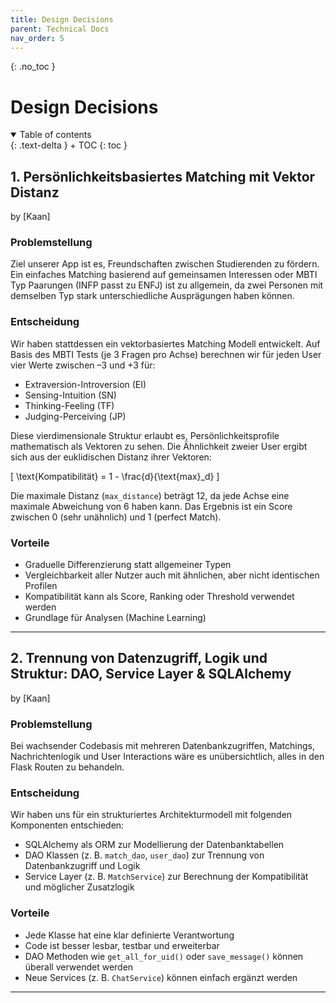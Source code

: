 ```yaml
---
title: Design Decisions
parent: Technical Docs
nav_order: 5
---
```


{: .no_toc }
# Design Decisions

<details open markdown="block">
{: .text-delta }
<summary>Table of contents</summary>
+ TOC
{: toc }
</details>

## 1. Persönlichkeitsbasiertes Matching mit Vektor Distanz
by [Kaan]
### Problemstellung

Ziel unserer App ist es, Freundschaften zwischen Studierenden zu fördern. Ein einfaches Matching basierend auf gemeinsamen Interessen oder MBTI Typ Paarungen (INFP passt zu ENFJ) ist zu allgemein, da zwei Personen mit demselben Typ stark unterschiedliche Ausprägungen haben können.

### Entscheidung

Wir haben stattdessen ein vektorbasiertes Matching Modell entwickelt. Auf Basis des MBTI Tests (je 3 Fragen pro Achse) berechnen wir für jeden User vier Werte zwischen –3 und +3 für:

- Extraversion-Introversion (EI)  
- Sensing-Intuition (SN)  
- Thinking-Feeling (TF)  
- Judging-Perceiving (JP)  

Diese vierdimensionale Struktur erlaubt es, Persönlichkeitsprofile mathematisch als Vektoren zu sehen. Die Ähnlichkeit zweier User ergibt sich aus der euklidischen Distanz ihrer Vektoren:

\[
\text{Kompatibilität} = 1 - \frac{d}{\text{max}_d}
\]

Die maximale Distanz (`max_distance`) beträgt 12, da jede Achse eine maximale Abweichung von 6 haben kann. Das Ergebnis ist ein Score zwischen 0 (sehr unähnlich) und 1 (perfect Match).

### Vorteile

- Graduelle Differenzierung statt allgemeiner Typen
- Vergleichbarkeit aller Nutzer auch mit ähnlichen, aber nicht identischen Profilen
- Kompatibilität kann als Score, Ranking oder Threshold verwendet werden
- Grundlage für Analysen (Machine Learning)

---

## 2. Trennung von Datenzugriff, Logik und Struktur: DAO, Service Layer & SQLAlchemy
by [Kaan]
### Problemstellung

Bei wachsender Codebasis mit mehreren Datenbankzugriffen, Matchings, Nachrichtenlogik und User Interactions wäre es unübersichtlich, alles in den Flask Routen zu behandeln.

### Entscheidung

Wir haben uns für ein strukturiertes Architekturmodell mit folgenden Komponenten entschieden:

- SQLAlchemy als ORM zur Modellierung der Datenbanktabellen
- DAO Klassen (z. B. `match_dao`, `user_dao`) zur Trennung von Datenbankzugriff und Logik
- Service Layer (z. B. `MatchService`) zur Berechnung der Kompatibilität und möglicher Zusatzlogik

### Vorteile

- Jede Klasse hat eine klar definierte Verantwortung  
- Code ist besser lesbar, testbar und erweiterbar  
- DAO Methoden wie `get_all_for_uid()` oder `save_message()` können überall verwendet werden  
- Neue Services (z. B. `ChatService`) können einfach ergänzt werden

---

